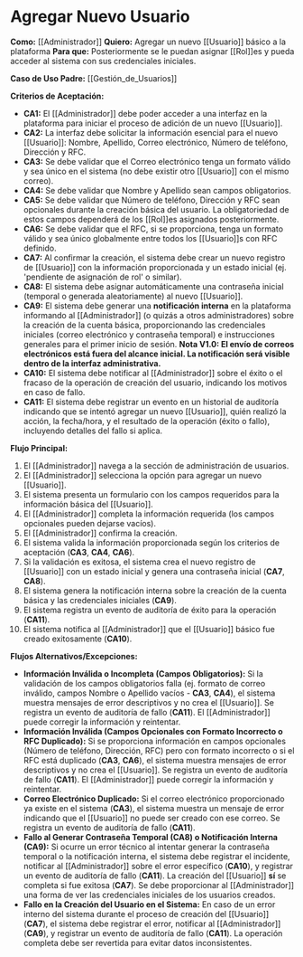 # Agregar Nuevo Usuario

**Como:** [[Administrador]]
**Quiero:** Agregar un nuevo [[Usuario]] básico a la plataforma
**Para que:** Posteriormente se le puedan asignar [[Rol]]es y pueda acceder al sistema con sus credenciales iniciales.

**Caso de Uso Padre:** [[Gestión_de_Usuarios]]

**Criterios de Aceptación:**

*   **CA1:** El [[Administrador]] debe poder acceder a una interfaz en la plataforma para iniciar el proceso de adición de un nuevo [[Usuario]].
*   **CA2:** La interfaz debe solicitar la información esencial para el nuevo [[Usuario]]: Nombre, Apellido, Correo electrónico, Número de teléfono, Dirección y RFC.
*   **CA3:** Se debe validar que el Correo electrónico tenga un formato válido y sea único en el sistema (no debe existir otro [[Usuario]] con el mismo correo).
*   **CA4:** Se debe validar que Nombre y Apellido sean campos obligatorios.
*   **CA5:** Se debe validar que Número de teléfono, Dirección y RFC sean opcionales durante la creación básica del usuario. La obligatoriedad de estos campos dependerá de los [[Rol]]es asignados posteriormente.
*   **CA6:** Se debe validar que el RFC, si se proporciona, tenga un formato válido y sea único globalmente entre todos los [[Usuario]]s con RFC definido.
*   **CA7:** Al confirmar la creación, el sistema debe crear un nuevo registro de [[Usuario]] con la información proporcionada y un estado inicial (ej. 'pendiente de asignación de rol' o similar).
*   **CA8:** El sistema debe asignar automáticamente una contraseña inicial (temporal o generada aleatoriamente) al nuevo [[Usuario]].
*   **CA9:** El sistema debe generar una **notificación interna** en la plataforma informando al [[Administrador]] (o quizás a otros administradores) sobre la creación de la cuenta básica, proporcionando las credenciales iniciales (correo electrónico y contraseña temporal) e instrucciones generales para el primer inicio de sesión. **Nota V1.0: El envío de correos electrónicos está fuera del alcance inicial. La notificación será visible dentro de la interfaz administrativa.**
*   **CA10:** El sistema debe notificar al [[Administrador]] sobre el éxito o el fracaso de la operación de creación del usuario, indicando los motivos en caso de fallo.
*   **CA11:** El sistema debe registrar un evento en un historial de auditoría indicando que se intentó agregar un nuevo [[Usuario]], quién realizó la acción, la fecha/hora, y el resultado de la operación (éxito o fallo), incluyendo detalles del fallo si aplica.

**Flujo Principal:**

1.  El [[Administrador]] navega a la sección de administración de usuarios.
2.  El [[Administrador]] selecciona la opción para agregar un nuevo [[Usuario]].
3.  El sistema presenta un formulario con los campos requeridos para la información básica del [[Usuario]].
4.  El [[Administrador]] completa la información requerida (los campos opcionales pueden dejarse vacíos).
5.  El [[Administrador]] confirma la creación.
6.  El sistema valida la información proporcionada según los criterios de aceptación (**CA3**, **CA4**, **CA6**).
7.  Si la validación es exitosa, el sistema crea el nuevo registro de [[Usuario]] con un estado inicial y genera una contraseña inicial (**CA7**, **CA8**).
8.  El sistema genera la notificación interna sobre la creación de la cuenta básica y las credenciales iniciales (**CA9**).
9.  El sistema registra un evento de auditoría de éxito para la operación (**CA11**).
10. El sistema notifica al [[Administrador]] que el [[Usuario]] básico fue creado exitosamente (**CA10**).

**Flujos Alternativos/Excepciones:**

*   **Información Inválida o Incompleta (Campos Obligatorios):** Si la validación de los campos obligatorios falla (ej. formato de correo inválido, campos Nombre o Apellido vacíos - **CA3**, **CA4**), el sistema muestra mensajes de error descriptivos y no crea el [[Usuario]]. Se registra un evento de auditoría de fallo (**CA11**). El [[Administrador]] puede corregir la información y reintentar.
*   **Información Inválida (Campos Opcionales con Formato Incorrecto o RFC Duplicado):** Si se proporciona información en campos opcionales (Número de teléfono, Dirección, RFC) pero con formato incorrecto o si el RFC está duplicado (**CA3**, **CA6**), el sistema muestra mensajes de error descriptivos y no crea el [[Usuario]]. Se registra un evento de auditoría de fallo (**CA11**). El [[Administrador]] puede corregir la información y reintentar.
*   **Correo Electrónico Duplicado:** Si el correo electrónico proporcionado ya existe en el sistema (**CA3**), el sistema muestra un mensaje de error indicando que el [[Usuario]] no puede ser creado con ese correo. Se registra un evento de auditoría de fallo (**CA11**).
*   **Fallo al Generar Contraseña Temporal (CA8) o Notificación Interna (CA9):** Si ocurre un error técnico al intentar generar la contraseña temporal o la notificación interna, el sistema debe registrar el incidente, notificar al [[Administrador]] sobre el error específico (**CA10**), y registrar un evento de auditoría de fallo (**CA11**). La creación del [[Usuario]] **sí** se completa si fue exitosa (**CA7**). Se debe proporcionar al [[Administrador]] una forma de ver las credenciales iniciales de los usuarios creados.
*   **Fallo en la Creación del Usuario en el Sistema:** En caso de un error interno del sistema durante el proceso de creación del [[Usuario]] (**CA7**), el sistema debe registrar el error, notificar al [[Administrador]] (**CA9**), y registrar un evento de auditoría de fallo (**CA11**). La operación completa debe ser revertida para evitar datos inconsistentes.
